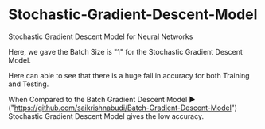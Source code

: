 # Stochastic-Gradient-Descent-Model

Stochastic Gradient Descent Model for Neural Networks

Here, we gave the Batch Size is "1" for the Stochastic Gradient Descent Model.

Here can able to see that there is a huge fall in accuracy for both Training and Testing.

When Compared to the Batch Gradient Descent Model ▶ ("https://github.com/saikrishnabudi/Batch-Gradient-Descent-Model") Stochastic Gradient Descent Model gives the low accuracy.
